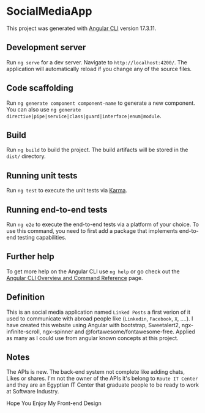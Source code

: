 # SocialMediaApp

This project was generated with [Angular CLI](https://github.com/angular/angular-cli) version 17.3.11.

## Development server

Run `ng serve` for a dev server. Navigate to `http://localhost:4200/`. The application will automatically reload if you change any of the source files.

## Code scaffolding

Run `ng generate component component-name` to generate a new component. You can also use `ng generate directive|pipe|service|class|guard|interface|enum|module`.

## Build

Run `ng build` to build the project. The build artifacts will be stored in the `dist/` directory.

## Running unit tests

Run `ng test` to execute the unit tests via [Karma](https://karma-runner.github.io).

## Running end-to-end tests

Run `ng e2e` to execute the end-to-end tests via a platform of your choice. To use this command, you need to first add a package that implements end-to-end testing capabilities.

## Further help

To get more help on the Angular CLI use `ng help` or go check out the [Angular CLI Overview and Command Reference](https://angular.io/cli) page.

## Definition

This is an social media application named `Linked Posts` a first verion of it used to communicate with abroad people like (`Linkedin`, `Facebook`, `X`, ....).
I have created this website using Angular with bootstrap, Sweetalert2, ngx-infinite-scroll, ngx-spinner and @fortawesome/fontawesome-free.
Applied as many as I could use from angular known concepts at this project.

## Notes

The APIs is new. The back-end system not complete like adding chats, Likes or shares.
I'm not the owner of the APIs it's belong to `Route IT Center` and they are an Egyptian IT Center that graduate people to be ready to work at Software Industry.

Hope You Enjoy My Front-end Design

